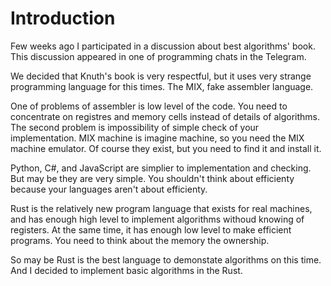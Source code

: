 # Introduction

Few weeks ago I participated in a discussion about best algorithms' book. This discussion appeared in one of programming chats in the Telegram.

We decided that Knuth's book is very respectful, but it uses very strange programming language for this times. The MIX, fake assembler language.

One of problems of assembler is low level of the code. You need to concentrate on registres and memory cells instead of details of algorithms. The second problem is impossibility of simple check of your implementation. MIX machine is imagine machine, so you need the MIX machine emulator. Of course they exist, but you need to find it and install it.

Python, C#, and JavaScript are simplier to implementation and checking. But may be they are very simple. You shouldn't think about efficienty because your languages aren't about efficienty.

Rust is the relatively new program language that exists for real machines, and has enough high level to implement algorithms withoud knowing of registers. At the same time, it has enough low level to make efficient programs. You need to think about the memory the ownership.

So may be Rust is the best language to demonstate algorithms on this time. And I decided to implement basic algorithms in the Rust.